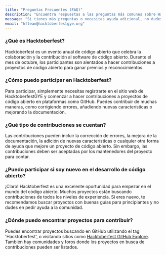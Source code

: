 ```yaml
---
title: "Preguntas Frecuentes (FAQ)"
description: "Encuentra respuestas a las preguntas más comunes sobre Hacktoberfest."
message: "Si tienes más preguntas o necesitas ayuda adicional, no dudes en ponerte en contacto con nosotros "
email: "hfteam@hacktoberfestgye.org"
---
```


### ¿Qué es Hacktoberfest?

Hacktoberfest es un evento anual de código abierto que celebra la colaboración y la contribución al software de código abierto. Durante el mes de octubre, los participantes son alentados a hacer contribuciones a proyectos de código abierto para ganar premios y reconocimientos.

### ¿Cómo puedo participar en Hacktoberfest?

Para participar, simplemente necesitas registrarte en el sitio web de HacktoberfestGYE y comenzar a hacer contribuciones a proyectos de código abierto en plataformas como GitHub. Puedes contribuir de muchas maneras, como corrigiendo errores, añadiendo nuevas características o mejorando la documentación.

### ¿Qué tipo de contribuciones se cuentan?

Las contribuciones pueden incluir la corrección de errores, la mejora de la documentación, la adición de nuevas características o cualquier otra forma de ayuda que mejore un proyecto de código abierto. Sin embargo, las contribuciones deben ser aceptadas por los mantenedores del proyecto para contar.

### ¿Puedo participar si soy nuevo en el desarrollo de código abierto?

¡Claro! Hacktoberfest es una excelente oportunidad para empezar en el mundo del código abierto. Muchos proyectos están buscando contribuciones de todos los niveles de experiencia. Si eres nuevo, te recomendamos buscar proyectos con buenas guías para principiantes y no dudes en pedir ayuda a la comunidad.

### ¿Dónde puedo encontrar proyectos para contribuir?

Puedes encontrar proyectos buscando en GitHub utilizando el tag 'Hacktoberfest', o visitando sitios como [Hacktoberfest GitHub Explore](https://github.com/search?q=hacktoberfest). También hay comunidades y foros donde los proyectos en busca de contribuciones pueden ser listados.
